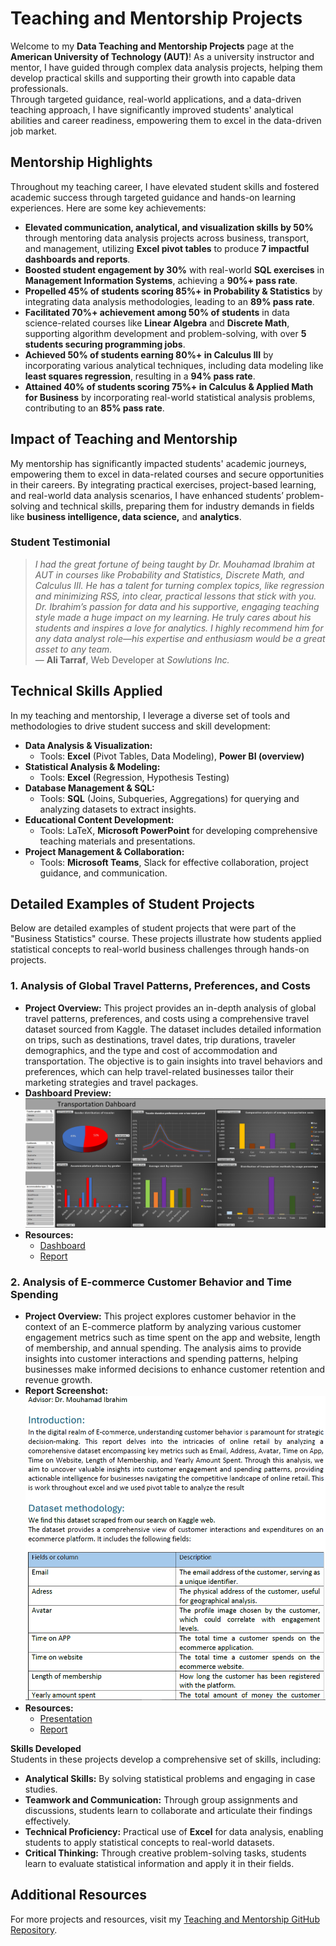 # Teaching and Mentorship Projects

Welcome to my **Data Teaching and Mentorship Projects** page at the **American University of Technology (AUT)**! As a university instructor and mentor, I have guided through complex data analysis projects, helping them develop practical skills and supporting their growth into capable data professionals.  
Through targeted guidance, real-world applications, and a data-driven teaching approach, I have significantly improved students' analytical abilities and career readiness, empowering them to excel in the data-driven job market.

## Mentorship Highlights

Throughout my teaching career, I have elevated student skills and fostered academic success through targeted guidance and hands-on learning experiences. Here are some key achievements:
- **Elevated communication, analytical, and visualization skills by 50%** through mentoring data analysis projects across business, transport, and management, utilizing **Excel pivot tables** to produce **7 impactful dashboards and reports**.
- **Boosted student engagement by 30%** with real-world **SQL exercises** in **Management Information Systems**, achieving a **90%+ pass rate**.
- **Propelled 45% of students scoring 85%+ in Probability & Statistics** by integrating data analysis methodologies, leading to an **89% pass rate**.
- **Facilitated 70%+ achievement among 50% of students** in data science-related courses like **Linear Algebra** and **Discrete Math**, supporting algorithm development and problem-solving, with over **5 students securing programming jobs**.
- **Achieved 50% of students earning 80%+ in Calculus III** by incorporating various analytical techniques, including data modeling like **least squares regression**, resulting in a **94% pass rate**.
- **Attained 40% of students scoring 75%+ in Calculus & Applied Math for Business** by incorporating real-world statistical analysis problems, contributing to an **85% pass rate**.

## Impact of Teaching and Mentorship

My mentorship has significantly impacted students' academic journeys, empowering them to excel in data-related courses and secure opportunities in their careers. By integrating practical exercises, project-based learning, and real-world data analysis scenarios, I have enhanced students’ problem-solving and technical skills, preparing them for industry demands in fields like **business intelligence, data science,** and **analytics**.

### Student Testimonial
> *I had the great fortune of being taught by Dr. Mouhamad Ibrahim at AUT in courses like Probability and Statistics, Discrete Math, and Calculus III. He has a talent for turning complex topics, like regression and minimizing RSS, into clear, practical lessons that stick with you. Dr. Ibrahim’s passion for data and his supportive, engaging teaching style made a huge impact on my learning. He truly cares about his students and inspires a love for analytics. I highly recommend him for any data analyst role—his expertise and enthusiasm would be a great asset to any team.*  
— **Ali Tarraf**, Web Developer at *Sowlutions Inc.*

## Technical Skills Applied

In my teaching and mentorship, I leverage a diverse set of tools and methodologies to drive student success and skill development:

- **Data Analysis & Visualization:**
  - Tools: **Excel** (Pivot Tables, Data Modeling), **Power BI (overview)**
- **Statistical Analysis & Modeling:**
  - Tools: **Excel** (Regression, Hypothesis Testing)
- **Database Management & SQL:**
  - Tools: **SQL** (Joins, Subqueries, Aggregations) for querying and analyzing datasets to extract insights.
- **Educational Content Development:**
  - Tools: LaTeX, **Microsoft PowerPoint** for developing comprehensive teaching materials and presentations.
- **Project Management & Collaboration:**
  - Tools: **Microsoft Teams**, Slack for effective collaboration, project guidance, and communication.

## Detailed Examples of Student Projects

Below are detailed examples of student projects that were part of the "Business Statistics" course. These projects illustrate how students applied statistical concepts to real-world business challenges through hands-on projects.

### 1. Analysis of Global Travel Patterns, Preferences, and Costs

- **Project Overview:** This project provides an in-depth analysis of global travel patterns, preferences, and costs using a comprehensive travel dataset sourced from Kaggle. The dataset includes detailed information on trips, such as destinations, travel dates, trip durations, traveler demographics, and the type and cost of accommodation and transportation. The objective is to gain insights into travel behaviors and preferences, which can help travel-related businesses tailor their marketing strategies and travel packages.  
- **Dashboard Preview:**  
   ![Global Travel Patterns Analysis Dashboard](https://raw.githubusercontent.com/mouhamaadibrahim/Data-Teaching-Mentorship-Projects/main/Images/Global%20Travel%20Patterns%20Analysis.png)  
- **Resources:**
  - [Dashboard](https://github.com/mouhamaadibrahim/Data-Teaching-Mentorship-Projects/blob/main/Student-Dashboards/Transport-Management-Project-Dashboard.xlsx)
  - [Report](https://github.com/mouhamaadibrahim/Data-Teaching-Mentorship-Projects/blob/main/Student-Reports/Transport-Management-Project-Report.pdf)

### 2. Analysis of E-commerce Customer Behavior and Time Spending

- **Project Overview:** This project explores customer behavior in the context of an E-commerce platform by analyzing various customer engagement metrics such as time spent on the app and website, length of membership, and annual spending. The analysis aims to provide insights into customer interactions and spending patterns, helping businesses make informed decisions to enhance customer retention and revenue growth.  
- **Report Screenshot:**  
  ![Report Screenshot for E-commerce Customer Behavior Analysis](https://raw.githubusercontent.com/mouhamaadibrahim/Data-Teaching-Mentorship-Projects/main/Images/Report%20Screenshot%20for%20E-commerce%20Customer%20Behavior%20Analysis.png)  
- **Resources:**
  - [Presentation](https://github.com/mouhamaadibrahim/Data-Teaching-Mentorship-Projects/blob/main/Student-Dashboards/Business-Management-Project-Presentation.pdf)
  - [Report](https://github.com/mouhamaadibrahim/Data-Teaching-Mentorship-Projects/blob/main/Student-Reports/Business-Management-Project-Report.pdf)

**Skills Developed**  
Students in these projects develop a comprehensive set of skills, including:

- **Analytical Skills:** By solving statistical problems and engaging in case studies.
- **Teamwork and Communication:** Through group assignments and discussions, students learn to collaborate and articulate their findings effectively.
- **Technical Proficiency:** Practical use of **Excel** for data analysis, enabling students to apply statistical concepts to real-world datasets.
- **Critical Thinking:** Through creative problem-solving tasks, students learn to evaluate statistical information and apply it in their fields.

## Additional Resources

For more projects and resources, visit my [Teaching and Mentorship GitHub Repository](https://github.com/mouhamaadibrahim/Data-Teaching-Mentorship-Projects).

